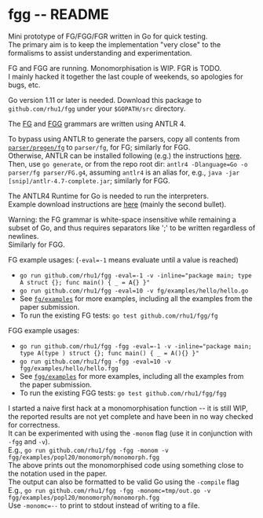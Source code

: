 # fgg -- README

Mini prototype of FG/FGG/FGR written in Go for quick testing.  
The primary aim is to keep the implementation "very close" to the formalisms
to assist understanding and experimentation.

FG and FGG are running.  Monomorphisation is WIP.  FGR is TODO.  
I mainly hacked it together the last couple of weekends, so apologies for
bugs, etc.

Go version 1.11 or later is needed.  Download this package to `github.com/rhu1/fgg` under 
your `$GOPATH/src` directory.

The [FG](https://github.com/rhu1/fgg/blob/master/parser/FG.g4) and
[FGG](https://github.com/rhu1/fgg/blob/master/parser/FGG.g4) grammars are
written using ANTLR 4.  

To bypass using ANTLR to generate the parsers, copy all contents from
[`parser/pregen/fg`](https://github.com/rhu1/fgg/tree/master/parser/pregen/fg)
to `parser/fg`, for FG; similarly for FGG.  
Otherwise, ANTLR can be installed following (e.g.) the instructions
[here](https://blog.gopheracademy.com/advent-2017/parsing-with-antlr4-and-go/).  
Then, use `go generate`, or from the repo root dir: `antlr4 -Dlanguage=Go -o parser/fg parser/FG.g4`,
assuming `antlr4` is an alias for, e.g.,
`java -jar [snip]/antlr-4.7-complete.jar`;
similarly for FGG.

The ANTLR4 Runtime for Go is needed to run the interpreters.  
Example download instructions are
[here](https://github.com/antlr/antlr4/blob/master/doc/go-target.md) (mainly
the second bullet).

Warning: the FG grammar is white-space insensitive while remaining a subset of
Go, and thus requires separators like ';' to be written regardless of
newlines.  
Similarly for FGG.

FG example usages: (`-eval=-1` means evaluate until a value is reached)

- `go run github.com/rhu1/fgg -eval=-1 -v -inline="package main; type A struct {}; func main() { _ = A{} }"`
- `go run github.com/rhu1/fgg -eval=10 -v fg/examples/hello/hello.go`
- See [`fg/examples`](https://github.com/rhu1/fgg/tree/master/fg/examples) for
more examples, including all the examples from the paper submission.
- To run the existing FG tests: `go test github.com/rhu1/fgg/fg`

FGG example usages:

- `go run github.com/rhu1/fgg -fgg -eval=-1 -v -inline="package main; type A(type ) struct {}; func main() { _ = A(){} }"`
- `go run github.com/rhu1/fgg -fgg -eval=10 -v fgg/examples/hello/hello.fgg`
- See [`fgg/examples`](https://github.com/rhu1/fgg/tree/master/fgg/examples) for
more examples, including all the examples from the paper submission.
- To run the existing FGG tests: `go test github.com/rhu1/fgg/fgg`

I started a naive first hack at a monomorphisation function -- it is still
WIP, the reported results are not yet complete and have been in no way checked
for correctness.  
It can be experimented with using the `-monom` flag (use it in conjunction
with `-fgg` and `-v`).  
E.g., `go run github.com/rhu1/fgg -fgg -monom -v fgg/examples/popl20/monomorph/monomorph.fgg`  
The above prints out the monomorphised code using something close to the
notation used in the paper.  
The output can also be formatted to be valid Go using the `-compile` flag  
E.g., `go run github.com/rhu1/fgg -fgg -monomc=tmp/out.go -v fgg/examples/popl20/monomorph/monomorph.fgg`  
Use `-monomc=--` to print to stdout instead of writing to a file.


